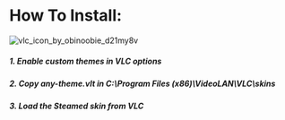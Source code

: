 # How To Install:


![vlc_icon_by_obinoobie_d21my8v](https://github.com/user-attachments/assets/347f8482-d789-4f6f-906f-606971fd128a)


##### 1. Enable custom themes in VLC options
##### 2. Copy any-theme.vlt in C:\Program Files (x86)\VideoLAN\VLC\skins
##### 3. Load the Steamed skin from VLC
